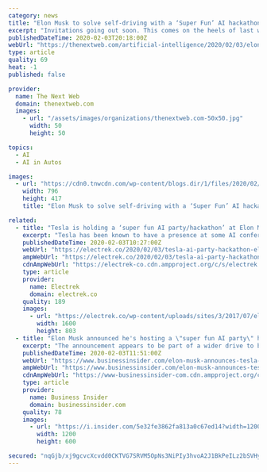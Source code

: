 ```yaml
---
category: news
title: "Elon Musk to solve self-driving with a ‘Super Fun’ AI hackathon"
excerpt: "Invitations going out soon. This comes on the heels of last week’s fourth quarter earnings call, where Business Insider reports Musk admitted Tesla was at least a “few months” from rolling out “feature complete Full Self Driving” (FSD). There’s a lot to unpack here, so let’s start with the timing of the party announcement."
publishedDateTime: 2020-02-03T20:18:00Z
webUrl: "https://thenextweb.com/artificial-intelligence/2020/02/03/elon-musk-to-solve-self-driving-with-a-super-fun-ai-hackathon/"
type: article
quality: 69
heat: -1
published: false

provider:
  name: The Next Web
  domain: thenextweb.com
  images:
    - url: "/assets/images/organizations/thenextweb.com-50x50.jpg"
      width: 50
      height: 50

topics:
  - AI
  - AI in Autos

images:
  - url: "https://cdn0.tnwcdn.com/wp-content/blogs.dir/1/files/2020/02/elonmusk_party-796x417.jpg"
    width: 796
    height: 417
    title: "Elon Musk to solve self-driving with a ‘Super Fun’ AI hackathon"

related:
  - title: "Tesla is holding a ‘super fun AI party/hackathon’ at Elon Musk’s house"
    excerpt: "Tesla has been known to have a presence at some AI conferences and throw parties to ... also looking for world-class chip designers to join our team, based in both Palo Alto & Austin."
    publishedDateTime: 2020-02-03T10:27:00Z
    webUrl: "https://electrek.co/2020/02/03/tesla-ai-party-hackathon-elon-house/"
    ampWebUrl: "https://electrek.co/2020/02/03/tesla-ai-party-hackathon-elon-house/amp/"
    cdnAmpWebUrl: "https://electrek-co.cdn.ampproject.org/c/s/electrek.co/2020/02/03/tesla-ai-party-hackathon-elon-house/amp/"
    type: article
    provider:
      name: Electrek
      domain: electrek.co
    quality: 189
    images:
      - url: "https://electrek.co/wp-content/uploads/sites/3/2017/07/elon-musk-nga-2017.png?w=1600"
        width: 1600
        height: 803
  - title: "Elon Musk announced he's hosting a \"super fun AI party\" hackathon at his house next month"
    excerpt: "The announcement appears to be part of a wider drive to bolster Tesla's autonomous driving division, responsible for its Autopilot feature."
    publishedDateTime: 2020-02-03T11:51:00Z
    webUrl: "https://www.businessinsider.com/elon-musk-announces-tesla-hackathon-at-his-home-2020-2"
    ampWebUrl: "https://www.businessinsider.com/elon-musk-announces-tesla-hackathon-at-his-home-2020-2?amp"
    cdnAmpWebUrl: "https://www-businessinsider-com.cdn.ampproject.org/c/s/www.businessinsider.com/elon-musk-announces-tesla-hackathon-at-his-home-2020-2?amp"
    type: article
    provider:
      name: Business Insider
      domain: businessinsider.com
    quality: 78
    images:
      - url: "https://i.insider.com/5e32fe3862fa813a0c67ed14?width=1200&format=jpeg"
        width: 1200
        height: 600

secured: "nqGjb/xj9gcvcXcvdd0CKTVG7SRVM5OpNs3NiPIy3hvoA2J1BkPeILz2bSVHyW2DFKy7HiFN8JHroAG+xtAH+UeExFuxwOfDHSJow8yGNvA39HDOIyW3ARNYFNQBA6NbUkeizLvuiypVhlvelRI6fEWnS/SfSNGF4aCbUYw07WxTtSuTeGU9I7p8xxL8sqc2rX97uXZBtYlNfJSQEwUHo9IJML3WeuUMUxS384b+ZmVKzaK87L4e7JxzucYa3on1pI+phXrYVsJsb4QkcKUAdpWN1Q117MoyDYRFBeYNFQI7ObtjsYbxhup/YoidpVJNuJU4qG65oX/1QujRI6839RHB+H5PTEKXSCFH91PaQznRlQZfSf4a/AXb5NBc0WukHd7fLEx19qVc5+XuWdOqNRK4ov2SpRHF+ht61Q3FbhVRmyaj+xMrTcHJPF7PSwpalmik5oFLql2b9Ag5TKtR09jyPSTsnICOtqUQP9rl+WE=;/q+k+/9BtZq/Ro/dOr2YUQ=="
---
```


